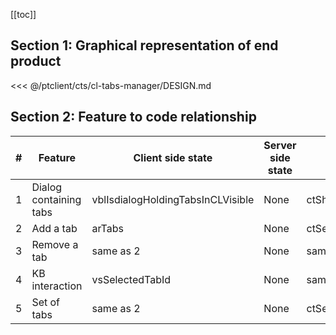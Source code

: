 [[toc]]

## Section 1: Graphical representation of end product

<<< @/ptclient/cts/cl-tabs-manager/DESIGN.md

## Section 2: Feature to code relationship

| #   | Feature                | Client side state                 | Server side state | Component                          | Client side code                                                                                                                                                                 | Server side code |
| --- | ---------------------- | --------------------------------- | ----------------- | ---------------------------------- | -------------------------------------------------------------------------------------------------------------------------------------------------------------------------------- | ---------------- |
| 1   | Dialog containing tabs | vblIsdialogHoldingTabsInCLVisible | None              | ctShowAddAndRemoveTabsInDialog.vue | [Dialog containing tabs](https://github.com/savantcare/ptfile/blob/3e5abdae677e3621559b65ee9bc33544ceb103b3/ptclient/cts/cl-tabs-manager/ctShowAddAndRemoveTabsInDialog.vue#L20) | None             |
| 2   | Add a tab              | arTabs                            | None              | ctSearchToAddTabInCL.vue           | [Add a tab](https://github.com/savantcare/ptfile/blob/3e5abdae677e3621559b65ee9bc33544ceb103b3/ptclient/cts/cl-tabs-manager/ctSearchToAddTabInCL.vue)                            | None             |
| 3   | Remove a tab           | same as 2                         | None              | same as 1                          | [Remove a tab](https://github.com/savantcare/ptfile/blob/3e5abdae677e3621559b65ee9bc33544ceb103b3/ptclient/cts/cl-tabs-manager/ctShowAddAndRemoveTabsInDialog.vue#L188)          | None             |
| 4   | KB interaction         | vsSelectedTabId                   | None              | same as 1                          | [KB interaction](https://github.com/savantcare/ptfile/blob/3e5abdae677e3621559b65ee9bc33544ceb103b3/ptclient/cts/cl-tabs-manager/ctShowAddAndRemoveTabsInDialog.vue#L121)        | None             |
| 5   | Set of tabs            | same as 2                         | None              | ctSetOfTabs.vue                    | [Set of tabs](https://github.com/savantcare/ptfile/tree/master/ptclient/cts/cl-tabs-manager/ctSetOfTabs.vue)                                                                     | None             |
